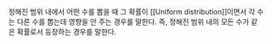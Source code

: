 정해진 범위 내에서 어떤 수를 뽑을 때 그 확률이 [[Uniform distribution]]이면서 각 수는 다른 수를 뽑는데 영향을 안 주는 경우를 말한다. 즉, 정해진 범위 내의 모든 수가 같은 확률로서 등장하는 경우를 말한다. 
